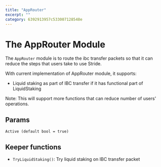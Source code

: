 ```yaml
---
title: "AppRouter"
excerpt: ""
category: 6392913957c533007128548e
---
```


# The AppRouter Module

The `AppRouter` module is to route the ibc transfer packets so that it can reduce the steps that users take to use Stride.

With current implementation of AppRouter module, it supports:

- Liquid staking as part of IBC transfer if it has functional part of LiquidStaking

Note: This will support more functions that can reduce number of users' operations.

## Params

```
Active (default bool = true)
```

## Keeper functions

- `TryLiquidStaking()`: Try liquid staking on IBC transfer packet

